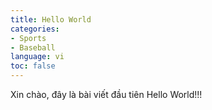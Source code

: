 ```yaml
---
title: Hello World
categories:
- Sports
- Baseball
language: vi
toc: false
---
```

Xin chào, đây là bài viết đầu tiên
Hello World!!!

